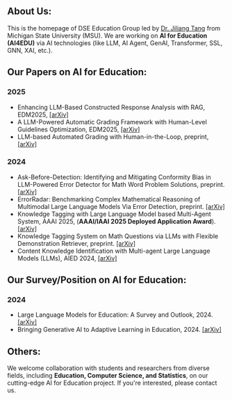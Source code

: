 ## About Us:
This is the homepage of DSE Education Group led by [Dr. Jiliang Tang](https://www.cse.msu.edu/~tangjili/) from Michigan State University (MSU). We are working on **AI for Education (AI4EDU)** via AI technologies (like LLM, AI Agent, GenAI, Transformer, SSL, GNN, XAI, etc.).

## Our Papers on AI for Education:

### 2025
- Enhancing LLM-Based Constructed Response Analysis with RAG, EDM2025, [[arXiv]](https://arxiv.org/abs/2504.05276)
- A LLM-Powered Automatic Grading Framework with Human-Level Guidelines Optimization, EDM2025, [[arXiv]](https://arxiv.org/abs/2410.02165)
- LLM-based Automated Grading with Human-in-the-Loop, preprint, [[arXiv]](https://arxiv.org/abs/2504.05239)

### 2024
- Ask-Before-Detection: Identifying and Mitigating Conformity Bias in LLM-Powered Error Detector for Math Word Problem Solutions, preprint. [[arXiv]](https://arxiv.org/abs/2412.16838)
- ErrorRadar: Benchmarking Complex Mathematical Reasoning of Multimodal Large Language Models Via Error Detection, preprint. [[arXiv]](https://arxiv.org/abs/2410.04509)
- Knowledge Tagging with Large Language Model based Multi-Agent System, AAAI 2025, (**AAAI/IAAI 2025 Deployed Application Award**). [[arXiv]](https://arxiv.org/abs/2409.08406)
- Knowledge Tagging System on Math Questions via LLMs with Flexible Demonstration Retriever, preprint. [[arXiv]](https://arxiv.org/abs/2406.13885)
- Content Knowledge Identification with Multi-agent Large Language Models (LLMs), AIED 2024, [[arXiv]](https://arxiv.org/abs/2404.07960)

## Our Survey/Position on AI for Education:
### 2024
- Large Language Models for Education: A Survey and Outlook, 2024. [[arXiv]](https://arxiv.org/abs/2403.18105)
- Bringing Generative AI to Adaptive Learning in Education, 2024. [[arXiv]](https://arxiv.org/abs/2402.14601)

## Others:
We welcome collaboration with students and researchers from diverse fields, including **Education, Computer Science, and Statistics**, on our cutting-edge AI for Education project. If you're interested, please contact us.
